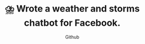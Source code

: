 ---
title: "⛈️ Wrote a weather and storms chatbot for Facebook."
subtitle: "Github"
github: "https://github.com/asdfMaciej/fb-message-bot"
weight: 11
---